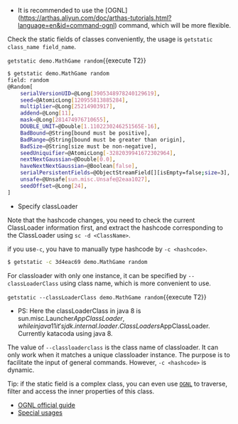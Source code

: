* It is recommended to use the [OGNL] (https://arthas.aliyun.com/doc/arthas-tutorials.html?language=en&id=command-ognl) command, which will be more flexible.

Check the static fields of classes conveniently, the usage is `getstatic class_name field_name`.

`getstatic demo.MathGame random`{{execute T2}}

```bash
$ getstatic demo.MathGame random
field: random
@Random[
    serialVersionUID=@Long[3905348978240129619],
    seed=@AtomicLong[120955813885284],
    multiplier=@Long[25214903917],
    addend=@Long[11],
    mask=@Long[281474976710655],
    DOUBLE_UNIT=@Double[1.1102230246251565E-16],
    BadBound=@String[bound must be positive],
    BadRange=@String[bound must be greater than origin],
    BadSize=@String[size must be non-negative],
    seedUniquifier=@AtomicLong[-3282039941672302964],
    nextNextGaussian=@Double[0.0],
    haveNextNextGaussian=@Boolean[false],
    serialPersistentFields=@ObjectStreamField[][isEmpty=false;size=3],
    unsafe=@Unsafe[sun.misc.Unsafe@2eaa1027],
    seedOffset=@Long[24],
]
```

* Specify classLoader

Note that the hashcode changes, you need to check the current ClassLoader information first, and extract the hashcode corresponding to the ClassLoader using `sc -d <ClassName>`.

if you use`-c`, you have to manually type hashcode by `-c <hashcode>`.

```bash
$ getstatic -c 3d4eac69 demo.MathGame random
```

For classloader with only one instance, it can be specified by `--classLoaderClass` using class name, which is more convenient to use.

`getstatic --classLoaderClass demo.MathGame random`{{execute T2}}

  * PS: Here the classLoaderClass in java 8 is sun.misc.Launcher$AppClassLoader, while in java 11 it's jdk.internal.loader.ClassLoaders$AppClassLoader. Currently katacoda using java 8.

The value of `--classloaderclass` is the class name of classloader. It can only work when it matches a unique classloader instance. The purpose is to facilitate the input of general commands. However, `-c <hashcode>` is dynamic.


Tip: if the static field is a complex class, you can even use [`OGNL`](https://commons.apache.org/proper/commons-ognl/language-guide.html) to traverse, filter and access the inner properties of this class.

* [OGNL official guide](https://commons.apache.org/proper/commons-ognl/language-guide.html)
* [Special usages](https://github.com/alibaba/arthas/issues/71)
